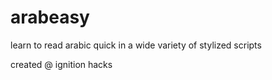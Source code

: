 # arabeasy
learn to read arabic quick in a wide variety of stylized scripts


created @ ignition hacks
